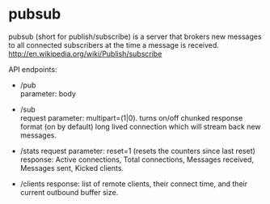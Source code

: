 pubsub
======

pubsub (short for publish/subscribe) is a server that brokers new messages 
to all connected subscribers at the time a message is received.
http://en.wikipedia.org/wiki/Publish/subscribe


API endpoints:

 * /pub   
  parameter: body
 
 * /sub  
  request parameter: multipart=(1|0). turns on/off chunked response format (on by default)
  long lived connection which will stream back new messages.
  
 * /stats
  request parameter: reset=1 (resets the counters since last reset) 
  response: Active connections, Total connections, Messages received, Messages sent, Kicked clients.
  
 * /clients
  response: list of remote clients, their connect time, and their current outbound buffer size.
